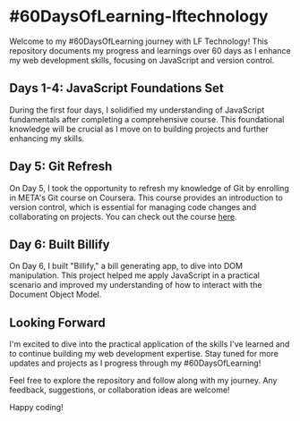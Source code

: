 # #60DaysOfLearning-lftechnology

Welcome to my #60DaysOfLearning journey with LF Technology! This repository documents my progress and learnings over 60 days as I enhance my web development skills, focusing on JavaScript and version control.

## Days 1-4: JavaScript Foundations Set

During the first four days, I solidified my understanding of JavaScript fundamentals after completing a comprehensive course. This foundational knowledge will be crucial as I move on to building projects and further enhancing my skills.

## Day 5: Git Refresh

On Day 5, I took the opportunity to refresh my knowledge of Git by enrolling in META's Git course on Coursera. This course provides an introduction to version control, which is essential for managing code changes and collaborating on projects. You can check out the course [here](https://www.coursera.org/learn/introduction-to-version-control).

## Day 6: Built Billify

On Day 6, I built "Billify," a bill generating app, to dive into DOM manipulation. This project helped me apply JavaScript in a practical scenario and improved my understanding of how to interact with the Document Object Model.

## Looking Forward

I'm excited to dive into the practical application of the skills I've learned and to continue building my web development expertise. Stay tuned for more updates and projects as I progress through my #60DaysOfLearning!

Feel free to explore the repository and follow along with my journey. Any feedback, suggestions, or collaboration ideas are welcome!

Happy coding!
